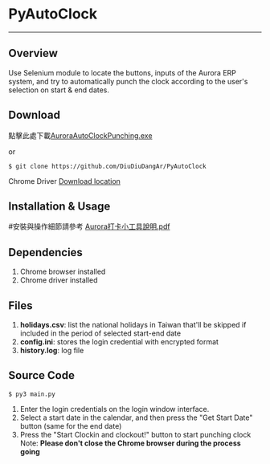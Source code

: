 # PyAutoClock
---
## Overview
Use Selenium module to  locate the buttons, inputs of the Aurora ERP system, and try to automatically punch the clock according to the user's selection on start & end dates.

## Download
點擊此處下載[AuroraAutoClockPunching.exe](https://github.com/DiuDiuDangAr/PyAutoClock/releases/)

or

    $ git clone https://github.com/DiuDiuDangAr/PyAutoClock

Chrome Driver [Download location](https://chromedriver.chromium.org/downloads)

## Installation & Usage
#安裝與操作細節請參考 [Aurora打卡小工具說明.pdf](https://github.com/DiuDiuDangAr/PyAutoClock/blob/main/Aurora%E6%89%93%E5%8D%A1%E5%B0%8F%E5%B7%A5%E5%85%B7%E8%AA%AA%E6%98%8E.pdf)

## Dependencies
1. Chrome browser installed
2. Chrome driver installed

## Files
1. **holidays.csv**: list the national holidays in Taiwan that'll be skipped if included in the period of selected start-end date
2. **config.ini**: stores the login credential with encrypted format
3. **history.log**: log file

## Source Code
    $ py3 main.py
1. Enter the login credentials on the login window interface.
2. Select a start date in the calendar, and then press the "Get Start Date" button (same for the end date)
3. Press the "Start Clockin and clockout!" button to start punching clock
Note: **Please don't close the Chrome browser during the process going**
